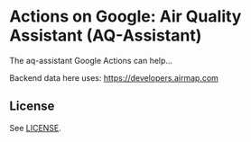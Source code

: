 # Actions on Google: Air Quality Assistant (AQ-Assistant)

The aq-assistant Google Actions can help...

Backend data here uses: https://developers.airmap.com

## License
See [LICENSE](LICENSE).
